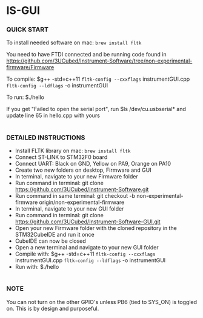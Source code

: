 # IS-GUI

### QUICK START
To install needed software on mac: `brew install fltk`

You need to have FTDI connected and be running code found in https://github.com/3UCubed/Instrument-Software/tree/non-experimental-firmware/Firmware

To compile: $g++ -std=c++11 `fltk-config --cxxflags` instrumentGUI.cpp `fltk-config --ldflags` -o instrumentGUI

To run: $./hello

If you get "Failed to open the serial port", run $ls /dev/cu.usbserial* and update line 65 in hello.cpp with yours

#


### DETAILED INSTRUCTIONS
* Install FLTK library on mac: `brew install fltk`
* Connect ST-LINK to STM32F0 board
* Connect UART: Black on GND, Yellow on PA9, Orange on PA10
* Create two new folders on desktop, Firmware and GUI
* In terminal, navigate to your new Firmware folder
* Run command in terminal: git clone https://github.com/3UCubed/Instrument-Software.git
* Run command in same terminal: git checkout -b non-experimental-firmware origin/non-experimental-firmware
* In terminal, navigate to your new GUI folder
* Run command in terminal: git clone https://github.com/3UCubed/Instrument-Software-GUI.git
* Open your new Firmware folder with the cloned repository in the STM32CubeIDE and run it once
* CubeIDE can now be closed
* Open a new terminal and navigate to your new GUI folder
* Compile with: $g++ -std=c++11 `fltk-config --cxxflags` instrumentGUI.cpp `fltk-config --ldflags` -o instrumentGUI
* Run with: $./hello

#


### NOTE
You can not turn on the other GPIO's unless PB6 (tied to SYS_ON) is toggled on. This is by design and purposeful.
